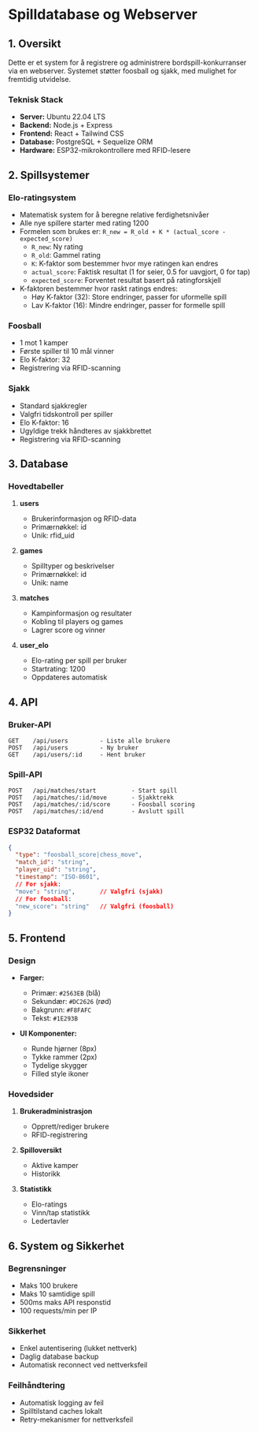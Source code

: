 # Spilldatabase og Webserver

## 1. Oversikt
Dette er et system for å registrere og administrere bordspill-konkurranser via en webserver. Systemet støtter foosball og sjakk, med mulighet for fremtidig utvidelse.

### Teknisk Stack
- **Server:** Ubuntu 22.04 LTS
- **Backend:** Node.js + Express
- **Frontend:** React + Tailwind CSS
- **Database:** PostgreSQL + Sequelize ORM
- **Hardware:** ESP32-mikrokontrollere med RFID-lesere

## 2. Spillsystemer

### Elo-ratingsystem
- Matematisk system for å beregne relative ferdighetsnivåer
- Alle nye spillere starter med rating 1200
- Formelen som brukes er: `R_new = R_old + K * (actual_score - expected_score)`
  - `R_new`: Ny rating
  - `R_old`: Gammel rating
  - `K`: K-faktor som bestemmer hvor mye ratingen kan endres
  - `actual_score`: Faktisk resultat (1 for seier, 0.5 for uavgjort, 0 for tap)
  - `expected_score`: Forventet resultat basert på ratingforskjell
- K-faktoren bestemmer hvor raskt ratings endres:
  - Høy K-faktor (32): Store endringer, passer for uformelle spill
  - Lav K-faktor (16): Mindre endringer, passer for formelle spill

### Foosball
- 1 mot 1 kamper
- Første spiller til 10 mål vinner
- Elo K-faktor: 32
- Registrering via RFID-scanning

### Sjakk
- Standard sjakkregler
- Valgfri tidskontroll per spiller
- Elo K-faktor: 16
- Ugyldige trekk håndteres av sjakkbrettet
- Registrering via RFID-scanning

## 3. Database

### Hovedtabeller
1. **users**
   - Brukerinformasjon og RFID-data
   - Primærnøkkel: id
   - Unik: rfid_uid

2. **games**
   - Spilltyper og beskrivelser
   - Primærnøkkel: id
   - Unik: name

3. **matches**
   - Kampinformasjon og resultater
   - Kobling til players og games
   - Lagrer score og vinner

4. **user_elo**
   - Elo-rating per spill per bruker
   - Startrating: 1200
   - Oppdateres automatisk

## 4. API

### Bruker-API
```
GET    /api/users         - Liste alle brukere
POST   /api/users         - Ny bruker
GET    /api/users/:id     - Hent bruker
```

### Spill-API
```
POST   /api/matches/start          - Start spill
POST   /api/matches/:id/move       - Sjakktrekk
POST   /api/matches/:id/score      - Foosball scoring
POST   /api/matches/:id/end        - Avslutt spill
```

### ESP32 Dataformat
```json
{
  "type": "foosball_score|chess_move",
  "match_id": "string",
  "player_uid": "string",
  "timestamp": "ISO-8601",
  // For sjakk:
  "move": "string",       // Valgfri (sjakk)
  // For foosball:
  "new_score": "string"   // Valgfri (foosball)
}
```

## 5. Frontend

### Design
- **Farger:**
  - Primær: `#2563EB` (blå)
  - Sekundær: `#DC2626` (rød)
  - Bakgrunn: `#F8FAFC`
  - Tekst: `#1E293B`

- **UI Komponenter:**
  - Runde hjørner (8px)
  - Tykke rammer (2px)
  - Tydelige skygger
  - Filled style ikoner

### Hovedsider
1. **Brukeradministrasjon**
   - Opprett/rediger brukere
   - RFID-registrering

2. **Spilloversikt**
   - Aktive kamper
   - Historikk

3. **Statistikk**
   - Elo-ratings
   - Vinn/tap statistikk
   - Ledertavler

## 6. System og Sikkerhet

### Begrensninger
- Maks 100 brukere
- Maks 10 samtidige spill
- 500ms maks API responstid
- 100 requests/min per IP

### Sikkerhet
- Enkel autentisering (lukket nettverk)
- Daglig database backup
- Automatisk reconnect ved nettverksfeil

### Feilhåndtering
- Automatisk logging av feil
- Spilltilstand caches lokalt
- Retry-mekanismer for nettverksfeil
